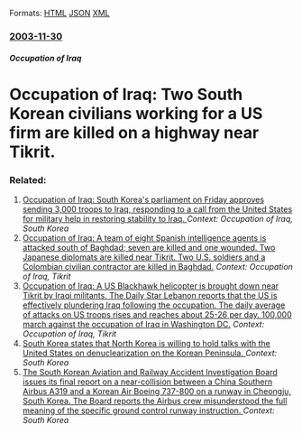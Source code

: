 
Formats: [HTML](/news/2003/11/30/occupation-of-iraq-two-south-korean-civilians-working-for-a-us-firm-are-killed-on-a-highway-near-tikrit.html)  [JSON](/news/2003/11/30/occupation-of-iraq-two-south-korean-civilians-working-for-a-us-firm-are-killed-on-a-highway-near-tikrit.json)  [XML](/news/2003/11/30/occupation-of-iraq-two-south-korean-civilians-working-for-a-us-firm-are-killed-on-a-highway-near-tikrit.xml)  

### [2003-11-30](/news/2003/11/30/index.md)

##### Occupation of Iraq
#  Occupation of Iraq: Two South Korean civilians working for a US firm are killed on a highway near Tikrit.




### Related:

1. [ Occupation of Iraq: South Korea's parliament on Friday approves sending 3,000 troops to Iraq, responding to a call from the United States for military help in restoring stability to Iraq. ](/news/2004/02/13/occupation-of-iraq-south-korea-s-parliament-on-friday-approves-sending-3-000-troops-to-iraq-responding-to-a-call-from-the-united-states-f.md) _Context: Occupation of Iraq, South Korea_
2. [ Occupation of Iraq: A team of eight Spanish intelligence agents is attacked south of Baghdad; seven are killed and one wounded. Two Japanese diplomats are killed near Tikrit. Two U.S. soldiers and a Colombian civilian contractor are killed in Baghdad.](/news/2003/11/29/occupation-of-iraq-a-team-of-eight-spanish-intelligence-agents-is-attacked-south-of-baghdad-seven-are-killed-and-one-wounded-two-japanes.md) _Context: Occupation of Iraq, Tikrit_
3. [ Occupation of Iraq: A US Blackhawk helicopter is brought down near Tikrit by Iraqi militants. The Daily Star Lebanon reports that the US is effectively plundering Iraq following the occupation. The daily average of attacks on US troops rises and reaches about 25-26 per day. 100,000 march against the occupation of Iraq in Washington DC.](/news/2003/10/25/occupation-of-iraq-a-us-blackhawk-helicopter-is-brought-down-near-tikrit-by-iraqi-militants-the-daily-star-lebanon-reports-that-the-us-is.md) _Context: Occupation of Iraq, Tikrit_
4. [South Korea states that North Korea is willing to hold talks with the United States on denuclearization on the Korean Peninsula. ](/news/2018/03/6/south-korea-states-that-north-korea-is-willing-to-hold-talks-with-the-united-states-on-denuclearization-on-the-korean-peninsula.md) _Context: South Korea_
5. [The South Korean Aviation and Railway Accident Investigation Board issues its final report on a near-collision between a China Southern Airbus A319 and a Korean Air Boeing 737-800 on a runway in Cheongju, South Korea. The Board reports the Airbus crew misunderstood the full meaning of the specific ground control runway instruction. ](/news/2018/03/27/the-south-korean-aviation-and-railway-accident-investigation-board-issues-its-final-report-on-a-near-collision-between-a-china-southern-airb.md) _Context: South Korea_

